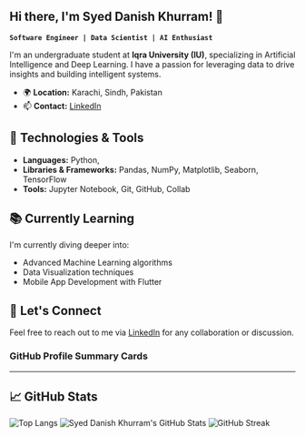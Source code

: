   ## Hi there, I'm Syed Danish Khurram! 👋

**`Software Engineer | Data Scientist | AI Enthusiast`**

I'm an undergraduate student at **Iqra University (IU)**, specializing in Artificial Intelligence and Deep Learning. I have a passion for leveraging data to drive insights and building intelligent systems.

- 🌍 **Location:** Karachi, Sindh, Pakistan
- 📫 **Contact:** [LinkedIn](https://www.linkedin.com/in/syed-danish-khurram-73a70a293/)

## 🔧 Technologies & Tools

- **Languages:** Python, 
- **Libraries & Frameworks:** Pandas, NumPy, Matplotlib, Seaborn, TensorFlow
- **Tools:** Jupyter Notebook, Git, GitHub, Collab 


## 📚 Currently Learning

I'm currently diving deeper into:

- Advanced Machine Learning algorithms
- Data Visualization techniques
- Mobile App Development with Flutter

## 💬 Let's Connect

Feel free to reach out to me via [LinkedIn](https://www.linkedin.com/in/syed-danish-khurram-73a70a293/) for any collaboration or discussion.
### GitHub Profile Summary Cards

---


## 📈 GitHub Stats

![Top Langs](https://github-readme-stats.vercel.app/api/top-langs/?username=SyedDanishKhurram&layout=compact&theme=radical)
![Syed Danish Khurram's GitHub Stats](https://github-readme-stats.vercel.app/api?username=SyedDanishKhurram&show_icons=true&theme=merko&hide_border=false&include_all_commits=true&count_private=true)
![GitHub Streak](https://github-readme-streak-stats.herokuapp.com/?user=SyedDanishKhurram&theme=merko&hide_border=false)

